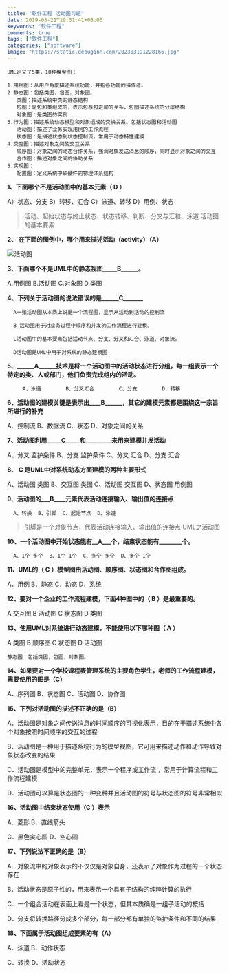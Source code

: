 ```yaml
---
title: "软件工程 活动图习题"
date: 2019-03-21T19:31:41+08:00
keywords: "软件工程"
comments: true
tags: ["软件工程"]
categories: ["software"]
image: "https://static.debuginn.com/202303191228166.jpg"
---
```


```shell
UML定义了5类，10种模型图：

1.用例图：从用户角度描述系统功能，并指各功能的操作者。
2.静态图：包括类图，包图，对象图。
   类图：描述系统中类的静态结构
   包图：是包和类组成的，表示包与包之间的关系，包图描述系统的分层结构
   对象图：是类图的实例
3.行为图：描述系统动态模型和对象组成的交换关系。包括状态图和活动图
   活动图：描述了业务实现用例的工作流程
   状态图：是描述状态到状态控制流，常用于动态特性建模
4.交互图：描述对象之间的交互关系
   顺序图：对象之间的动态合作关系，强调对象发送消息的顺序，同时显示对象之间的交互
   合作图：描述对象之间的协助关系
5.实现图：
   配置图：定义系统中软硬件的物理体系结构 
```

**1、下面哪个不是活动图中的基本元素（ D ）**

A）状态、分支       B）转移、汇合     C）泳道、转移     D）用例、状态

> 活动、起始状态与终止状态、状态转移、判断、分叉与汇和、泳道
活动图的基本要素

**2、 在下面的图例中，哪个用来描述活动（activity）（A）**

![活动图](https://static.debuginn.com/202303211951206.png)

**3、下面哪个不是UML中的静态视图_____B______。**

A.用例图      B.活动图      C.对象图      D.类图

**4、下列关于活动图的说法错误的是______C_______**

      A一张活动图从本质上说是一个流程图，显示从活动到活动的控制流

      B 活动图用于对业务过程中顺序和并发的工作流程进行建模。

      C活动图中的基本要素包括活动节点、分支、分叉和汇合、泳道、对象流。

      D活动图是UML中用于对系统的静态建模图

**5、______A______技术是将一个活动图中的活动状态进行分组，每一组表示一个特定的类、人或部门，他们负责完成组内的活动。**

         A、泳道        B、分叉汇合        C、分支        D、转移

**6、活动图的建模关键是表示出____B______，其它的建模元素都是围绕这一宗旨所进行的补充**

A、控制流        B、数据流        C、状态        D、对象之间的关系

**7、活动图利用_____C_____和_________来用来建模并发活动**

A、分叉  监护条件 B、分支 监护条件  C、分叉 汇合  D、分支 汇合

**8、  C     是UML中对系统动态方面建模的两种主要形式**

A、活动图 类图  B、交互图 类图  C、活动图 交互图  D、状态图 用例图

**9、活动图的___B____元素代表活动连接输入、输出值的连接点**

      A、转换  B、引脚  C、起始节点  D、泳道

> 引脚是一个对象节点，代表活动连接输入、输出值的连接点
UML之活动图

**10、一个活动图中开始状态能有__A___个，结束状态能有________个。**

      A、1个 多个  B、1个 1个  C、多个 多个  D、多个 1个

**11、UML的（   C   ）模型图由活动图、顺序图、状态图和合作图组成。**

A．用例                   B．静态                    C．动态                    D．系统

**12、要对一个企业的工作流程建模，下面4种图中的（ B ）是最重要的。**

A 交互图      B 活动图      C 状态图      D 类图

**13、使用UML对系统进行动态建模，不能使用以下哪种图（ A  ）**

A  类图    B  顺序图    C  状态图    D  活动图

```shell
静态图：包括类图，包图，对象图。
```

**14、如果要对一个学校课程表管理系统的主要角色学生，老师的工作流程建模，需要使用的图是（C）**

A．序列图      B．状态图 C．活动图      D．协作图

**15、下列对活动图的描述不正确的是（B）**

A．活动图是对象之间传送消息的时间顺序的可视化表示，目的在于描述系统中各个对象按照时间顺序的交互的过程

B．活动图是一种用于描述系统行为的模型视图，它可用来描述动作和动作导致对象状态改变的结果

C．活动图是模型中的完整单元，表示一个程序或工作流 ，常用于计算流程和工作流程建模

D．活动图可以算是状态图的一种变种并且活动图的符号与状态图的符号非常相似

**16、活动图中结束状态使用（C ）表示**

A．菱形          B．直线箭头

C．黑色实心圆    D．空心圆

**17、下列说法不正确的是（B）**

A．对象流中的对象表示的不仅仅是对象自身，还表示了对象作为过程的一个状态存在

B．活动状态是原子性的，用来表示一个具有子结构的纯粹计算的执行

C．一个组合活动在表面上看是一个状态，但其本质确是一组子活动的概括

D．分支将转换路径分成多个部分，每一部分都有单独的监护条件和不同的结果

**18、下面属于活动图组成要素的有（A）**

A．泳道      B．动作状态

C．转换      D．活动状态